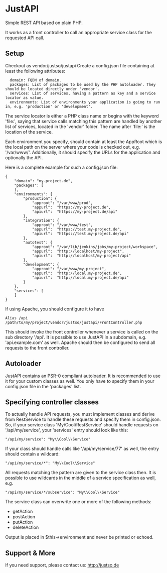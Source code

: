 # JustAPI

Simple REST API based on plain PHP.

It works as a front controller to call an appropriate service class for the requested API call.

## Setup

Checkout as vendor/justso/justapi
Create a config.json file containing at least the following attributes:

```
  domain: FQDN of domain.
  packages: List of packages to be used by the PHP autoloader. They should be located directly under 'vendor'.
  services: List of services, having a pattern as key and a service locator as value.
  environments: List of environments your application is going to run in, e.g. 'production' or 'development'.
```

The service locator is either a PHP class name or begins with the keyword 'file:', saying that service calls matching this pattern are handled by another list of services, located in the 'vendor' folder.
The name after 'file:' is the location of the service.

Each environment you specify, should contain at least the AppRoot which is the local path on the server where your code is checked out, e.g. '/var/www/'. Additionally, it should specify the URLs for the application and optionally the API.

Here is a complete example for such a config.json file:

```
{
    "domain": "my-project.de",
    "packages": [
    ],
    "environments": {
        "production": {
            "approot": "/var/www/prod",
            "appurl":  "https://my-project.de",
            "apiurl":  "https://my-project.de/api"
        },
        "integration": {
            "approot": "/var/www/test",
            "appurl":  "https://test.my-project.de",
            "apiurl":  "https://test.my-project.de/api"
        },
        "autotest": {
            "approot": "/var/lib/jenkins/jobs/my-project/workspace",
            "appurl":  "http://localhost/my-project",
            "apiurl":  "http://localhost/my-project/api"
        },
        "development": {
            "approot": "/var/www/my-project",
            "appurl":  "http://local.my-project.de",
            "apiurl":  "http://local.my-project.de/api"
        }
    },
    "services": [
    ]
}
```

If using Apache, you should configure it to have

```
Alias /api /path/to/my/project/vendor/justso/justapi/FrontController.php
```

This should invoke the front controller whenever a service is called on the sub directory '/api'.
It is possible to use JustAPI in a subdomain, e.g. 'api.example.com' as well. Apache should then be configured to send all requests to the front controller.

## Autoloader

JustAPI contains an PSR-0 compliant autoloader. It is recommended to use it for your custom classes as well. You only have to specify them in your config.json file in the 'packages' list.

## Specifying controller classes

To actually handle API requests, you must implement classes and derive from RestService to handle these requests and specify them in config.json. So, if your service class 'My\Cool\RestService' should handle requests on '/api/my/service', your 'services' entry should look like this:

```
"/api/my/service": "My\\Cool\\Service"
```

If your class should handle calls like '/api/my/service/77' as well, the entry should contain a wildcard:

```
"/api/my/service/*": "My\\Cool\\Service"
```

All requests matching the pattern are given to the service class then. It is possible to use wildcards in the middle of a service specification as well, e.g.

```
"/api/my/service/*/subservice": "My\\Cool\\Service"
```

The service class can overwrite one or more of the following methods:

- getAction
- postAction
- putAction
- deleteAction

Output is placed in $this->environment and never be printed or echoed.

## Support & More

If you need support, please contact us: http://justso.de
